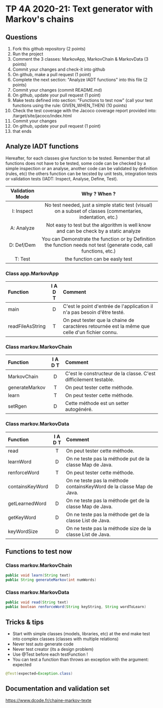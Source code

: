 # TP 4A 2020-21: Text generator with Markov's chains

## Questions
1. Fork this github repository  (2 points)
2. Run the project
3. Comment the 3 classes: MarkovApp, MarkovChain & MarkovData (3 points)
4. Commit your changes and check-it into github
5. On github, make a pull request (1 point)
6. Complete the next section: "Analyze IADT functions" into this file (2 points)
7. Commit your changes (commit README.md)
8. On github, update your pull request (1 point)
9. Make tests defined into section: "Functions to test now" (call your test functions using the rule: GIVEN_WHEN_THEN) (10 points)
10. Check the test coverage with the Jacoco coverage report provided into: /target/site/jacoco/index.html
11. Commit your changes
12. On github, update your pull request (1 point)
13. that ends

## Analyze IADT functions
Hereafter, for each classes give function to be tested. Remember that all functions does not have to be tested, some code can be checked by a simple inspection or an analyse, another code can be validated by definition (rules, etc) the others function can be tecsted by unit tests, integration tests or validation tests (IADT: Inspect, Analyse, Define, Test). 

| Validation Mode |   Why ? When ?  |
| :-------------: | :-------------: |
| I: Inspect | No test needed, just a simple static test (visual) on a subset of classes (commentaries, indentation, etc.) |
| A: Analyze | Not easy to test but the algorithm is well know and can be check by a static analyze |
| D: Def/Dem | You can Demonstrate the function or by Definition the function needs not test (generate code, call functions, etc.)|
| T: Test | the function can be easly test |

### Class app.MarkovApp

| Function      |     I A D T     |        Comment |
| :------------ | :-------------: | :------------- |
| main | D | C'est le point d'entrée de l'application il n'a pas besoin d'être testé. | 
| readFileAsString | T | On peut tester que la chaine de caractères retournée est la même que celle d'un fichier connu. | 

### Class markov.MarkovChain

| Function      |     I A D T     |        Comment |
| :------------ | :-------------: | :------------- |
| MarkovChain  | D | C'est le constructeur de la classe. C'est difficilement testable. |
| generateMarkov  | T | On peut tester cette méthode. |
| learn  | T | On peut tester cette méthode. |
| setRgen  | D | Cette méthode est un setter autogénéré. |

### Class markov.MarkovData

| Function      |     I A D T     |        Comment |
| :------------ | :-------------: | :------------- |
| read  | T | On peut tester cette méthode. |
| learnWord  | D | On ne teste pas la méthode put de la classe Map de Java. |
| renforceWord  | T | On peut tester cette méthode. |
| containsKeyWord  | D | On ne teste pas la méthode containsKeyWord de la classe Map de Java. |
| getLearnedWord  | D | On ne teste pas la méthode get de la classe Map de Java. |
| getKeyWord  | D | On ne teste pas la méthode get de la classe List de Java. |
| keyWordSize  | D | On ne teste pas la méthode size de la classe List de Java. |

## Functions to test now

### Class markov.MarkovChain

```Java
public void learn(String text)
public String generateMarkov(int numWords)
```

### Class markov.MarkovData

```Java
public void read(String text)
public boolean renforceWord(String keyString, String wordToLearn)
```

## Tricks & tips

- Start with simple classes (models, libraries, etc) at the end make test into complex classes (classes with multiple relations)
- Never test auto generate code
- Never test creator (its a design problem)
- Use @Test before each testFunction !
- You can test a function than throws an exception with the argument: expected
```Java
@Test(expected=Exception.class)
```

## Documentation and validation set
https://www.dcode.fr/chaine-markov-texte